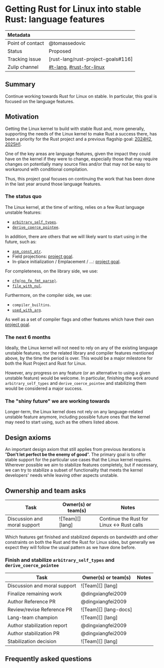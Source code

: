 # Getting Rust for Linux into stable Rust: language features

| Metadata         |                                                                                  |
|:-----------------|----------------------------------------------------------------------------------|
| Point of contact | @tomassedovic                                                                    |
| Status           | Proposed                                                                         |
| Tracking issue   | [rust-lang/rust-project-goals#116]                                               |
| Zulip channel    | [#t-lang][channel-t-lang], [#rust-for-linux][channel-rust-for-linux]             |
[channel-t-lang]: https://rust-lang.zulipchat.com/#narrow/channel/213817-t-lang
[channel-rust-for-linux]: https://rust-lang.zulipchat.com/#narrow/channel/425075-rust-for-linux

## Summary

Continue working towards Rust for Linux on stable. In particular, this goal is focused on the language features.

## Motivation

Getting the Linux kernel to build with stable Rust and, more generally, supporting the needs of the Linux kernel to make Rust a success there, has been a priority for the Rust project and a previous flagship goal: [2024H2](https://rust-lang.github.io/rust-project-goals/2024h2/rfl_stable.html), [2025H1](https://rust-lang.github.io/rust-project-goals/2025h1/rfl.html).

One of the key areas are language features, given the impact they could have on the kernel if they were to change, especially those that may require changes on potentially many source files and/or that may not be easy to workaround with conditional compilation.

Thus, this project goal focuses on continuing the work that has been done in the last year around those language features.

### The status quo

The Linux kernel, at the time of writing, relies on a few Rust language unstable features:

  - [`arbitrary_self_types`](https://github.com/rust-lang/rust/issues/44874).
  - [`derive_coerce_pointee`](https://github.com/rust-lang/rust/issues/123430).

In addition, there are others that we will likely want to start using in the future, such as:

  - [`asm_const_ptr`](https://github.com/rust-lang/rust/issues/128464).
  - Field projections: [project goal](https://github.com/rust-lang/rust-project-goals/pull/329).
  - In-place initialization / Emplacement / ...: [project goal](https://github.com/rust-lang/rust-project-goals/pull/344).

For completeness, on the library side, we use:

  - [`cfg(no_fp_fmt_parse)`](https://github.com/rust-lang/rust/pull/86048).
  - [`file_with_nul`](https://github.com/rust-lang/rust/issues/141727).

Furthermore, on the compiler side, we use:

  - `compiler_builtins`.
  - [`used_with_arg`](https://github.com/rust-lang/rust/issues/93798).

As well as a set of compiler flags and other features which have their own [project goal](https://github.com/rust-lang/rust-project-goals/pull/346).

### The next 6 months

Ideally, the Linux kernel will not need to rely on any of the existing language unstable features, nor the related library and compiler features mentioned above, by the time the period is over. This would be a major milestone for both the Rust Project and Rust for Linux.

However, any progress on any feature (or an alternative to using a given unstable feature) would be welcome. In particular, finishing the work around `arbitrary_self_types` and `derive_coerce_pointee` and stabilizing them would be considered a major success.

### The "shiny future" we are working towards

Longer-term, the Linux kernel does not rely on any language-related unstable feature anymore, including possible future ones that the kernel may need to start using, such as the others listed above.

## Design axioms

An important design axiom that still applies from previous iterations is "**Don't let perfect be the enemy of good**". The primary goal is to offer stable support for the particular use cases that the Linux kernel requires. Wherever possible we aim to stabilize features completely, but if necessary, we can try to stabilize a subset of functionality that meets the kernel developers' needs while leaving other aspects unstable.

## Ownership and team asks

| Task                         | Owner(s) or team(s) | Notes                                      |
|------------------------------|---------------------|--------------------------------------------|
| Discussion and moral support | ![Team][] [lang]    | Continue the Rust for Linux <-> Rust calls |

Which features get finished and stabilized depends on bandwidth and other constraints on both the Rust and the Rust for Linux sides, but generally we expect they will follow the usual pattern as we have done before.

### Finish and stabilize `arbitrary_self_types` and `derive_coerce_pointee`

| Task                         | Owner(s) or team(s)   | Notes |
|------------------------------|-----------------------|-------|
| Discussion and moral support | ![Team][] [lang]      |       |
| Finalize remaining work      | @dingxiangfei2009     |       |
| Author Reference PR          | @dingxiangfei2009     |       |
| Review/revise Reference PR   | ![Team][] [lang-docs] |       |
| Lang-team champion           | ![Team][] [lang]      |       |
| Author stabilization report  | @dingxiangfei2009     |       |
| Author stabilization PR      | @dingxiangfei2009     |       |
| Stabilization decision       | ![Team][] [lang]      |       |

## Frequently asked questions
